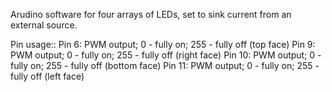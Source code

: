 Arudino software for four arrays of LEDs, set to sink current from an external source.

Pin usage::
Pin  6: PWM output; 0 - fully on; 255 - fully off (top face)
Pin  9: PWM output; 0 - fully on; 255 - fully off (right face)
Pin 10: PWM output; 0 - fully on; 255 - fully off (bottom face)
Pin 11: PWM output; 0 - fully on; 255 - fully off (left face)

